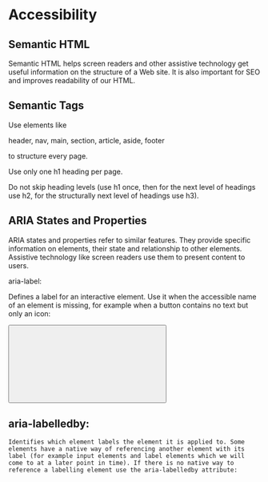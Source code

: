 # Accessibility

## Semantic HTML

Semantic HTML helps screen readers and other assistive technology get useful information on the structure of a Web site.
It is also important for SEO and improves readability of our HTML.

## Semantic Tags

Use elements like

header, nav, main, section, article, aside, footer

to structure every page.

Use only one h1 heading per page.

Do not skip heading levels (use h1 once, then for the next level of headings use h2, for the structurally next level of headings use h3).

## ARIA States and Properties

ARIA states and properties refer to similar features. They provide specific information on elements, their state and relationship to other elements. Assistive technology like screen readers use them to present content to users.

aria-label:

Defines a label for an interactive element. Use it when the accessible name of an element is missing, for example when a button contains no text but only an icon:

<button aria-label="Close" onclick="{}">
    <svg ...>path ... /></svg>
    </button>

## aria-labelledby:

    Identifies which element labels the element it is applied to. Some elements have a native way of referencing another element with its label (for example input elements and label elements which we will come to at a later point in time). If there is no native way to reference a labelling element use the aria-labelledby attribute:
